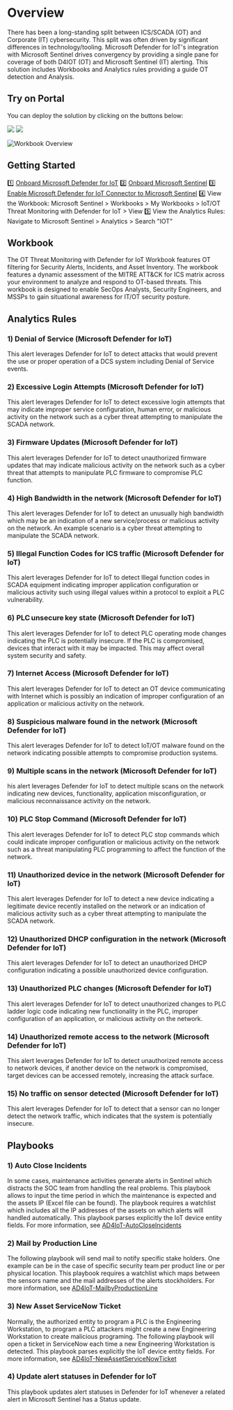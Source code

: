 # Overview
There has been a long-standing split between ICS/SCADA (OT) and Corporate (IT) cybersecurity. This split was often driven by significant differences in technology/tooling. Microsoft Defender for IoT's integration with Microsoft Sentinel drives convergency by providing a single pane for coverage of both D4IOT (OT) and Microsoft Sentinel (IT) alerting. This solution includes Workbooks and Analytics rules providing a guide OT detection and Analysis.

## Try on Portal
You can deploy the solution by clicking on the buttons below:

<a href="https://portal.azure.com/#create/Microsoft.Template/uri/https%3A%2F%2Fraw.githubusercontent.com%2FAzure%2FAzure-Sentinel%2Fmaster%2FSolutions%2FIoTOTThreatMonitoringwithDefenderforIoT%2FPackage%2FmainTemplate.json" target="_blank"><img src="https://aka.ms/deploytoazurebutton"/></a>
<a href="https://portal.azure.us/#create/Microsoft.Template/uri/https%3A%2F%2Fraw.githubusercontent.com%2FAzure%2FAzure-Sentinel%2Fmaster%2FSolutions%2FIoTOTThreatMonitoringwithDefenderforIoT%2FPackage%2FmainTemplate.json" target="_blank"><img src="https://aka.ms/deploytoazuregovbutton"/></a>

![Workbook Overview](https://github.com/Azure/Azure-Sentinel/blob/master/Solutions/IoTOTThreatMonitoringwithDefenderforIoT/Workbooks/Images/IoTOTThreatMonitoringwithDefenderforIoTBlack.png?raw=true)

## Getting Started
1️⃣ [Onboard Microsoft Defender for IoT](https://docs.microsoft.com/azure/defender-for-iot/device-builders/quickstart-onboard-iot-hub)
2️⃣ [Onboard Microsoft Sentinel](https://docs.microsoft.com/azure/sentinel/quickstart-onboard) 
3️⃣ [Enable Microsoft Defender for IoT Connector to Microsoft Sentinel](https://docs.microsoft.com/azure/defender-for-iot/organizations/how-to-configure-with-sentinel)
4️⃣ View the Workbook: Microsoft Sentinel > Workbooks > My Workbooks > IoT/OT Threat Monitoring with Defender for IoT > View
5️⃣ View the Analytics Rules: Navigate to Microsoft Sentinel > Analytics > Search "IOT"

## Workbook
The OT Threat Monitoring with Defender for IoT Workbook features OT filtering for Security Alerts, Incidents, and Asset Inventory. The workbook features a dynamic assessment of the MITRE ATT&CK for ICS matrix across your environment to analyze and respond to OT-based threats. This workbook is designed to enable SecOps Analysts, Security Engineers, and MSSPs to gain situational awareness for IT/OT security posture.

## Analytics Rules
### 1) Denial of Service (Microsoft Defender for IoT)
This alert leverages Defender for IoT to detect attacks that would prevent the use or proper operation of a DCS system including Denial of Service events.
### 2) Excessive Login Attempts (Microsoft Defender for IoT)
This alert leverages Defender for IoT to detect excessive login attempts that may indicate improper service configuration, human error, or malicious activity on the network such as a cyber threat attempting to manipulate the SCADA network.
### 3) Firmware Updates (Microsoft Defender for IoT)
This alert leverages Defender for IoT to detect unauthorized firmware updates that may indicate malicious activity on the network such as a cyber threat that attempts to manipulate PLC firmware to compromise PLC function.
### 4) High Bandwidth in the network (Microsoft Defender for IoT)
This alert leverages Defender for IoT to detect an unusually high bandwidth which may be an indication of a new service/process or malicious activity on the network. An example scenario is a cyber threat attempting to manipulate the SCADA network.
### 5) Illegal Function Codes for ICS traffic (Microsoft Defender for IoT)
This alert leverages Defender for IoT to detect Illegal function codes in SCADA equipment indicating improper application configuration or malicious activity such using illegal values within a protocol to exploit a PLC vulnerability.
### 6) PLC unsecure key state (Microsoft Defender for IoT)
This alert leverages Defender for IoT to detect PLC operating mode changes indicating the PLC is potentially insecure. If the PLC is compromised, devices that interact with it may be impacted. This may affect overall system security and safety.
### 7) Internet Access (Microsoft Defender for IoT)
This alert leverages Defender for IoT to detect an OT device communicating with Internet which is possibly an indication of improper configuration of an application or malicious activity on the network.
### 8) Suspicious malware found in the network (Microsoft Defender for IoT)
This alert leverages Defender for IoT to detect IoT/OT malware found on the network indicating possible attempts to compromise production systems.
### 9) Multiple scans in the network (Microsoft Defender for IoT)
his alert leverages Defender for IoT to detect multiple scans on the network indicating new devices, functionality, application misconfiguration, or malicious reconnaissance activity on the network.
### 10) PLC Stop Command (Microsoft Defender for IoT)
This alert leverages Defender for IoT to detect PLC stop commands which could indicate improper configuration or malicious activity on the network such as a threat manipulating PLC programming to affect the function of the network.
### 11) Unauthorized device in the network (Microsoft Defender for IoT)
This alert leverages Defender for IoT to detect a new device indicating a legitimate device recently installed on the network or an indication of malicious activity such as a cyber threat attempting to manipulate the SCADA network.
### 12) Unauthorized DHCP configuration in the network (Microsoft Defender for IoT)
This alert leverages Defender for IoT to detect an unauthorized DHCP configuration indicating a possible unauthorized device configuration.
### 13) Unauthorized PLC changes (Microsoft Defender for IoT)
This alert leverages Defender for IoT to detect unauthorized changes to PLC ladder logic code indicating new functionality in the PLC, improper configuration of an application, or malicious activity on the network.
### 14) Unauthorized remote access to the network (Microsoft Defender for IoT)
This alert leverages Defender for IoT to detect unauthorized remote access to network devices, if another device on the network is compromised, target devices can be accessed remotely, increasing the attack surface.
### 15) No traffic on sensor detected (Microsoft Defender for IoT)
This alert leverages Defender for IoT to detect that a sensor can no longer detect the network traffic, which indicates that the system is potentially insecure.

## Playbooks
### 1) Auto Close Incidents
In some cases, maintenance activities generate alerts in Sentinel which distracts the SOC team from handling the real problems. This playbook allows to input the time period in which the maintenance is expected and the assets IP (Excel file can be found). The playbook requires a watchlist which includes all the IP addresses of the assets on which alerts will handled automatically. This playbook parses explicitly the IoT device entity fields. For more information, see [AD4IoT-AutoCloseIncidents](https://github.com/Azure/Azure-Sentinel/tree/master/Playbooks/AD4IoT-AutoCloseIncidents)
### 2) Mail by Production Line
The following playbook will send mail to notify specific stake holders. One example can be in the case of specific security team per product line or per physical location. This playbook requires a watchlist which maps between the sensors name and the mail addresses of the alerts stockholders. For more information, see [AD4IoT-MailbyProductionLine](https://github.com/Azure/Azure-Sentinel/tree/master/Playbooks/AD4IoT-MailbyProductionLine)
### 3) New Asset ServiceNow Ticket
Normally, the authorized entity to program a PLC is the Engineering Workstation, to program a PLC attackers might create a new Engineering Workstation to create malicious programing. The following playbook will open a ticket in ServiceNow each time a new Engineering Workstation is detected. This playbook parses explicitly the IoT device entity fields. For more information, see [AD4IoT-NewAssetServiceNowTicket](https://github.com/Azure/Azure-Sentinel/blob/master/Playbooks/AD4IoT-NewAssetServiceNowTicket/readme.md)
### 4) Update alert statuses in Defender for IoT
This playbook updates alert statuses in Defender for IoT whenever a related alert in Microsoft Sentinel has a Status update.
